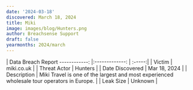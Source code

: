 ```yaml
---
date: '2024-03-18'
discovered: March 18, 2024
title: Miki
image: images/blog/Hunters.png
author: Breachsense Support
draft: false
yearmonths: 2024/march
---
```



| Data Breach Report
------------:     |:-------------:    | :-----:|
| Victim      | miki.co.uk      | 
| Threat Actor      | Hunters      | 
| Date Discovered      | Mar 18, 2024      | 
| Description      | Miki Travel is one of the largest and most experienced wholesale tour operators in Europe.      | 
| Leak Size      | Unknown      | 

